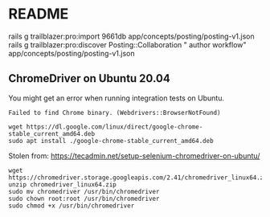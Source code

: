 # README

rails g trailblazer:pro:import 9661db app/concepts/posting/posting-v1.json
rails g trailblazer:pro:discover Posting::Collaboration "<ui> author workflow"  app/concepts/posting/posting-v1.json


## ChromeDriver on Ubuntu 20.04

You might get an error when running integration tests on Ubuntu.

```
Failed to find Chrome binary. (Webdrivers::BrowserNotFound)
```

```
wget https://dl.google.com/linux/direct/google-chrome-stable_current_amd64.deb
sudo apt install ./google-chrome-stable_current_amd64.deb
```

Stolen from: https://tecadmin.net/setup-selenium-chromedriver-on-ubuntu/

```
wget https://chromedriver.storage.googleapis.com/2.41/chromedriver_linux64.zip
unzip chromedriver_linux64.zip
sudo mv chromedriver /usr/bin/chromedriver
sudo chown root:root /usr/bin/chromedriver
sudo chmod +x /usr/bin/chromedriver
```
